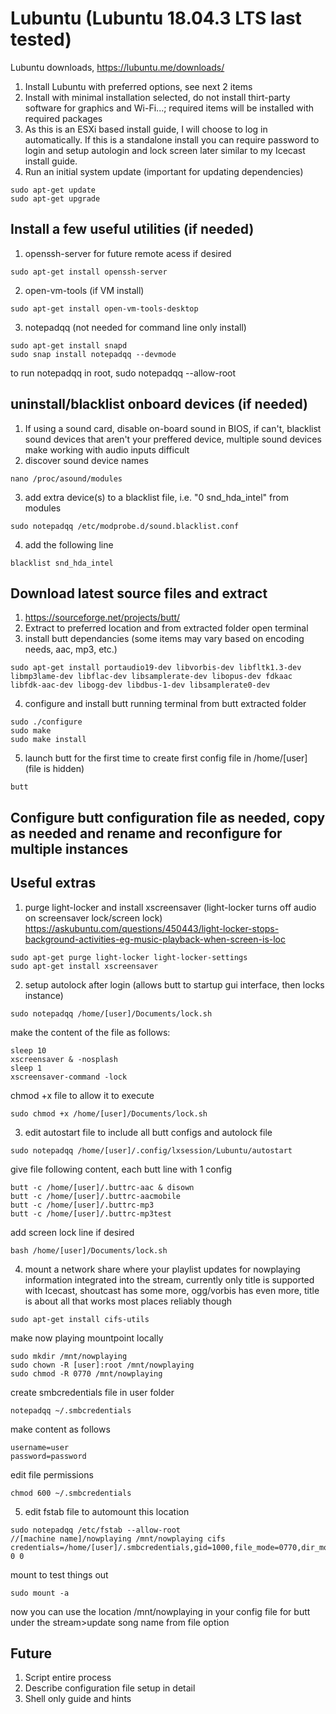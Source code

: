 # Lubuntu (Lubuntu 18.04.3 LTS last tested)
Lubuntu downloads, https://lubuntu.me/downloads/
1. Install Lubuntu with preferred options, see next 2 items
2. Install with minimal installation selected, do not install thirt-party software for graphics and Wi-Fi...; required items will be installed with required packages
3. As this is an ESXi based install guide, I will choose to log in automatically. If this is a standalone install you can require password to login and setup autologin and lock screen later similar to my Icecast install guide.
4. Run an initial system update (important for updating dependencies)
```
sudo apt-get update
sudo apt-get upgrade
```
## Install a few useful utilities (if needed)
1. openssh-server for future remote acess if desired
```
sudo apt-get install openssh-server
```
2. open-vm-tools (if VM install)
```
sudo apt-get install open-vm-tools-desktop
```
3. notepadqq (not needed for command line only install)
```
sudo apt-get install snapd
sudo snap install notepadqq --devmode
```
to run notepadqq in root, sudo notepadqq --allow-root
## uninstall/blacklist onboard devices (if needed)
1. If using a sound card, disable on-board sound in BIOS, if can't, blacklist sound devices that aren't your preffered device, multiple sound devices make working with audio inputs difficult
2. discover sound device names
```
nano /proc/asound/modules
```
3. add extra device(s) to a blacklist file, i.e. "0 snd_hda_intel" from  modules
```
sudo notepadqq /etc/modprobe.d/sound.blacklist.conf
```
4. add the following line
```
blacklist snd_hda_intel
```
## Download latest source files and extract
1. https://sourceforge.net/projects/butt/
2. Extract to preferred location and from extracted folder open terminal
3. install butt dependancies (some items may vary based on encoding needs, aac, mp3, etc.)
```
sudo apt-get install portaudio19-dev libvorbis-dev libfltk1.3-dev libmp3lame-dev libflac-dev libsamplerate-dev libopus-dev fdkaac libfdk-aac-dev libogg-dev libdbus-1-dev libsamplerate0-dev
```
4. configure and install butt running terminal from butt extracted folder
```
sudo ./configure
sudo make
sudo make install
```
5. launch butt for the first time to create first config file in /home/[user] (file is hidden)
```
butt
```
## Configure butt configuration file as needed, copy as needed and rename and reconfigure for multiple instances
## Useful extras
1. purge light-locker and install xscreensaver (light-locker turns off audio on screensaver lock/screen lock)
https://askubuntu.com/questions/450443/light-locker-stops-background-activities-eg-music-playback-when-screen-is-loc
```
sudo apt-get purge light-locker light-locker-settings
sudo apt-get install xscreensaver
```
2. setup autolock after login (allows butt to startup gui interface, then locks instance)
```
sudo notepadqq /home/[user]/Documents/lock.sh
```
make the content of the file as follows:
```
sleep 10
xscreensaver & -nosplash
sleep 1
xscreensaver-command -lock
```
chmod +x file to allow it to execute
```
sudo chmod +x /home/[user]/Documents/lock.sh
```
3. edit autostart file to include all butt configs and autolock file
```
sudo notepadqq /home/[user]/.config/lxsession/Lubuntu/autostart
```
give file following content, each butt line with 1 config
```
butt -c /home/[user]/.buttrc-aac & disown
butt -c /home/[user]/.buttrc-aacmobile
butt -c /home/[user]/.buttrc-mp3
butt -c /home/[user]/.buttrc-mp3test
```
add screen lock line if desired
```
bash /home/[user]/Documents/lock.sh
```
4. mount a network share where your playlist updates for nowplaying information integrated into the stream, currently only title is supported with Icecast, shoutcast has some more, ogg/vorbis has even more, title is about all that works most places reliably though
```
sudo apt-get install cifs-utils
```
make now playing mountpoint locally
```
sudo mkdir /mnt/nowplaying
sudo chown -R [user]:root /mnt/nowplaying
sudo chmod -R 0770 /mnt/nowplaying
```
create smbcredentials file in user folder
```
notepadqq ~/.smbcredentials
```
make content as follows
```
username=user
password=password
```
edit file permissions
```
chmod 600 ~/.smbcredentials
```
5. edit fstab file to automount this location
```
sudo notepadqq /etc/fstab --allow-root
//[machine name]/nowplaying /mnt/nowplaying cifs credentials=/home/[user]/.smbcredentials,gid=1000,file_mode=0770,dir_mode=0770,iocharset=utf8 0 0
```
mount to test things out
```
sudo mount -a
```
now you can use the location /mnt/nowplaying in your config file for butt under the stream>update song name from file option
## Future
1. Script entire process
2. Describe configuration file setup in detail
3. Shell only guide and hints
